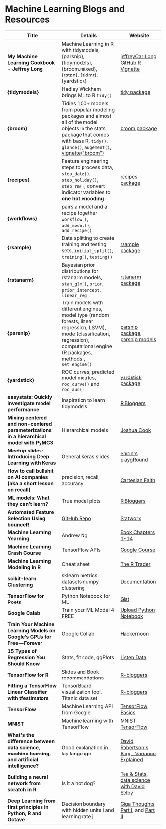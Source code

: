 # Machine Learning Blogs and Resources

Title  |  Details |  Website
-------------------------------  |  ----------------------------  | ------------------------------
**My Machine Learning Cookbook - Jeffrey Long** | Machine Learning in R with tidymodels, {parsnip}, {tidymodels}, {broom.mixed}, {rstan}, {skimr}, {yardstick} | [jeffreyCarlLong GitHub R Vignette](https://github.com/jeffreyCarlLong/calico-dragon/blob/master/tidymodels/r_ml_tidymodels.Rmd)
**{tidymodels}** | Hadley Wickham brings ML to R `tidy()` | [tidy package](https://www.tidymodels.org/start/models/)
**{broom}** | Tidies 100+ models from popular modeling packages and almost all of the model objects in the stats package that comes with base R, `tidy()`, `glance()`, `augement()`, [vignette("broom")](https://broom.tidymodels.org/articles/broom.html) | [broom package](https://broom.tidymodels.org/)
**{recipes}** | Feature engineering steps to process data, `step_date()`, `step_holiday()`, `step_rm()`, convert indicator variables to **one hot encoding** | [recipes package](https://recipes.tidymodels.org/)
**{workflows}** | pairs a model and a recipe together `workflow()`, `add_model()`, `add_recipe()`
**{rsample}** | Data splitting to create training and testing sets, `initial_split()`, `training()`, `testing()` | [rsample package](https://rsample.tidymodels.org/)
**{rstanarm}** | Bayesian prior distributions for rstanarm models, `stan_glm()`, `prior`, `prior_intercept`, `linear_reg` | [rstanarm package](https://mc-stan.org/rstanarm/articles/priors.html)
**{parsnip}** | Train models with different engines, model type (random forests, linear regression, LSVM), mode (classification, regression), computational engine (R packages, methods), `set_engine()` | [parsnip package](https://tidymodels.github.io/parsnip/), [parsnip models](https://www.tidymodels.org/find/parsnip/)
**{yardstick}** | ROC curves, predicted model metrics, `roc_curve()` and `roc_auc()` | [yardstick package](https://tidymodels.github.io/yardstick/)
**easystats: Quickly investigate model performance** | Inspiration to learn tidymodels | [R Bloggers](https://www.r-bloggers.com/2021/07/easystats-quickly-investigate-model-performance/)
**Mixing centered and non-centered parameterizations in a hierarchical model with PyMC3** | Hierarchical models | [Joshua Cook](https://joshuacook.netlify.app/post/mixed-parameterization-hierarchical-model/)
**Meetup slides: Introducing Deep Learning with Keras** | General Keras slides | [Shirin's playgRound](https://shirinsplayground.netlify.com/2018/04/ruhrpy_meetup_2018_slides/)
**How to call bullshit on AI companies (aka a short lesson on recall)** | precision, recall, accuracy | [Cartesian Faith](https://cartesianfaith.com/2018/04/10/how-to-call-bullshit-on-ai-companies-aka-a-short-lesson-on-recall/)
**ML models: What they can’t learn?** | True model plots | [R Bloggers](https://www.r-bloggers.com/ml-models-what-they-cant-learn/)
**Automated Feature Selection Using bounceR** | [GitHub Repo](https://github.com/STATWORX/bounceR) | [Statworx](https://www.statworx.com/de/blog/data-science/automated-feature-selection-using-bouncer/)
**Machine Learning Yearning** | Andrew Ng | [Book Chapters 1-14](https://gallery.mailchimp.com/dc3a7ef4d750c0abfc19202a3/files/704291d2-365e-45bf-a9f5-719959dfe415/Ng_MLY01.pdf)
**Machine Learning Crash Course** | TensorFlow APIs | [Google Course](https://developers.google.com/machine-learning/crash-course/)
**Machine Learning Modeling in R** | Cheat sheet | [The R Trader](http://www.thertrader.com/wp-content/uploads/2018/03/Picture3.jpg)
**scikit-learn Clustering** | sklearn metrics datasets numpy clustering | [Documentation](http://scikit-learn.org/stable/modules/clustering.html)
**TensorFlow for Poets** | Python Notebook for ML | [Gist](https://gist.github.com/bourdakos1/817611ebfe0d72a027ced9b072ec5c87)
**Google Calab** | Train your ML Model 4 FREE | [Upload Python Notebook](https://colab.research.google.com/notebooks/welcome.ipynb)
**Train Your Machine Learning Models on Google’s GPUs for Free — Forever** | Google Collab | [Hackernoon](https://hackernoon.com/train-your-machine-learning-models-on-googles-gpus-for-free-forever-a41bd309d6ad)
**15 Types of Regression You Should Know** | Stats, fit code, ggPlots | [Listen Data](https://www.listendata.com/2018/03/regression-analysis.html)
**TensorFlow for R** | Slides and Book recommendations | [R-bloggers](https://blog.rstudio.com/2018/02/06/tensorflow-for-r/)
**Fitting a TensorFlow Linear Classifier with tfestimators** | TensorBoard visualization tool, Titanic data set | [R-bloggers](https://www.r-bloggers.com/fitting-a-tensorflow-linear-classifier-with-tfestimators/?utm_source=feedburner&utm_medium=email&utm_campaign=Feed%3A+RBloggers+%28R+bloggers%29)
**TensorFlow** | Machine Learning API from Google | [TensorFlow Basics](https://www.tensorflow.org/get_started/get_started)
**MNIST** | Machine learning with TensorFlow | [MNIST TensorFlow](https://www.tensorflow.org/get_started/mnist/beginners)
**What's the difference between data science, machine learning, and artificial intelligence?** | Good explanation in lay language | [David Robertson's Blog- Variance Explained](http://varianceexplained.org/r/ds-ml-ai/)
**Building a neural network from scratch in R** | Is it a hot dog? | [Tea & Stats, data science with David Selby](http://selbydavid.com/2018/01/09/neural-network/)
**Deep Learning from first principles in Python, R and Octave** | Decision boundary with hidden units i and learning rate j | [Giga Thoughts Part I](https://gigadom.wordpress.com/2018/01/04/deep-learning-from-basic-principles-in-python-r-and-octave-part-1/), and [Part II](https://www.r-bloggers.com/deep-learning-from-first-principles-in-python-r-and-octave-part-2/?utm_source=feedburner&utm_medium=email&utm_campaign=Feed%3A+RBloggers+%28R+bloggers%29)


